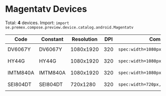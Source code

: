 # Magentatv Devices

Total: **4** devices. Import: `import se.premex.compose.preview.device.catalog.android.Magentatv`

| Code | Constant | Resolution | DPI | Compose Spec | Preview Usage |
|------|----------|------------|-----|-------------|---------------|
| DV6067Y | DV6067Y | 1080x1920 | 320 | `spec:width=1080px,height=1920px,dpi=320` | `@Preview(device = Magentatv.DV6067Y)` |
| HY44G | HY44G | 1080x1920 | 320 | `spec:width=1080px,height=1920px,dpi=320` | `@Preview(device = Magentatv.HY44G)` |
| IMTM840A | IMTM840A | 1080x1920 | 320 | `spec:width=1080px,height=1920px,dpi=320` | `@Preview(device = Magentatv.IMTM840A)` |
| SEI804DT | SEI804DT | 720x1280 | 320 | `spec:width=720px,height=1280px,dpi=320` | `@Preview(device = Magentatv.SEI804DT)` |

<!-- Generated automatically. Do not edit manually. -->
